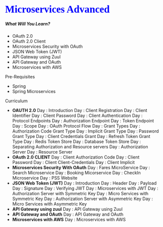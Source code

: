 ### <span style="color:blue; font-family:Papyrus; font-size:2em;">Microservices Advanced </span>

##### What Will You Learn?
- OAuth 2.0
- OAuth 2.0 Client
- Microservices Security with OAuth
- JSON Web Token (JWT)
- API Gateway using Zuul
- API Gateway and OAuth
- Microservices with AWS

Pre-Requisites
- Spring
- Spring Microservices

Curriculum
- **OAUTH 2.0**
Day : Introduction
Day : Client Registration
Day : Client Identifier
Day : Client Password
Day : Client Authentication
Day : Protocol Endpoints
Day : Authorization Endpoint
Day : Token Endpoint
Day : Scope
Day : OAuth Protocol Flow
Day : Grant Types
Day : Authorization Code Grant Type
Day : Implicit Grant Type
Day : Password Grant Type
Day : Client Credentials Grant
Day : Refresh Token Grant Type
Day : Redis Token Store
Day : Database Token Store
Day : Separating Authorization and Resource servers
Day : Authorization Server
Day : Resource Server
- **OAuth 2.0 CLIENT**
Day : Client Authorization Code
Day : Client Password
Day : Client Client-Credentials
Day : Client Implicit
- **Microservices Security With OAuth**
Day : Fares MicroService
Day : Search Microservice
Day : Booking Micorservice
Day : CheckIn Microservice
Day : PSS Website
- **JSON Web Token (JWT)**
Day : Introduction
Day : Header
Day : Payload
Day : Signature
Day : Verifying JWT
Day : Microservices with JWT
Day : Authorization Server with Symmetric Key
Day : Micro Services with Symmetric Key
Day : Authorization Server with Asymmetric Key
Day : Micro Services with Asymmetric Key
- **API Gateway using zuul**
Day : API Gateway using Zuul
- **API Gateway and OAuth**
Day : API Gateway and OAuth
- **Microservices with AWS**
Day : Microservices with AWS
